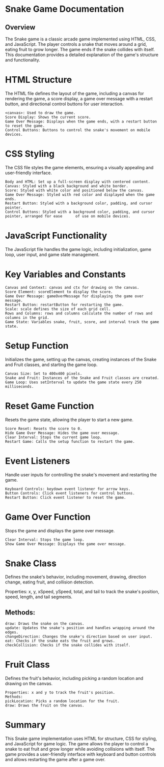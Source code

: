 
# Snake Game Documentation
## Overview
The Snake game is a classic arcade game implemented using HTML, CSS, and JavaScript. The player controls a snake that moves around a grid, eating fruit to grow longer. The game ends if the snake collides with itself. This documentation provides a detailed explanation of the game's structure and functionality.

# HTML Structure
The HTML file defines the layout of the game, including a canvas for rendering the game, a score display, a game over message with a restart button, and directional control buttons for user interaction.

    <canvas>: Used to draw the game.
    Score Display: Shows the current score.
    Game Over Message: Displays when the game ends, with a restart button to reset the game.
    Control Buttons: Buttons to control the snake's movement on mobile devices.
# CSS Styling
The CSS file styles the game elements, ensuring a visually appealing and user-friendly interface.

    Body and HTML: Set up a full-screen display with centered content.
    Canvas: Styled with a black background and white border.
    Score: Styled with white color and positioned below the canvas.
    Game Over Message: Styled with red color and displayed when the game ends.
    Restart Button: Styled with a background color, padding, and cursor pointer.
    Control Buttons: Styled with a background color, padding, and cursor pointer, arranged for ease      of use on mobile devices.
# JavaScript Functionality
The JavaScript file handles the game logic, including initialization, game loop, user input, and game state management.

# Key Variables and Constants
    Canvas and Context: canvas and ctx for drawing on the canvas.
    Score Element: scoreElement to display the score.
    Game Over Message: gameOverMessage for displaying the game over message.
    Restart Button: restartButton for restarting the game.
    Scale: scale defines the size of each grid cell.
    Rows and Columns: rows and columns calculate the number of rows and columns in the grid.
    Game State: Variables snake, fruit, score, and interval track the game state.
# Setup Function
Initializes the game, setting up the canvas, creating instances of the Snake and Fruit classes, and starting the game loop.

    Canvas Size: Set to 400x400 pixels.
    Snake and Fruit: Instances of the Snake and Fruit classes are created.
    Game Loop: Uses setInterval to update the game state every 250 milliseconds.
# Reset Game Function
Resets the game state, allowing the player to start a new game.

    Score Reset: Resets the score to 0.
    Hide Game Over Message: Hides the game over message.
    Clear Interval: Stops the current game loop.
    Restart Game: Calls the setup function to restart the game.
# Event Listeners
Handle user inputs for controlling the snake's movement and restarting the game.

    Keyboard Controls: keydown event listener for arrow keys.
    Button Controls: Click event listeners for control buttons.
    Restart Button: Click event listener to reset the game.
# Game Over Function
Stops the game and displays the game over message.

    Clear Interval: Stops the game loop.
    Show Game Over Message: Displays the game over message.
# Snake Class
Defines the snake's behavior, including movement, drawing, direction change, eating fruit, and collision detection.

Properties: x, y, xSpeed, ySpeed, total, and tail to track the snake's position, speed, length, and tail segments.
## Methods:
    draw: Draws the snake on the canvas.
    update: Updates the snake's position and handles wrapping around the edges.
    changeDirection: Changes the snake's direction based on user input.
    eat: Checks if the snake eats the fruit and grows.
    checkCollision: Checks if the snake collides with itself.
# Fruit Class
Defines the fruit's behavior, including picking a random location and drawing on the canvas.

    Properties: x and y to track the fruit's position.
    Methods:
    pickLocation: Picks a random location for the fruit.
    draw: Draws the fruit on the canvas.
# Summary
This Snake game implementation uses HTML for structure, CSS for styling, and JavaScript for game logic. The game allows the player to control a snake to eat fruit and grow longer while avoiding collisions with itself. The game provides a user-friendly interface with keyboard and button controls and allows restarting the game after a game over.
